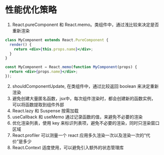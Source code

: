 # 性能优化策略
1. React.pureComponent 和 React.memo。类组件中，通过浅比较来决定是否重新渲染
```jsx
class MyComponent extends React.PureComponent {
  render() {
    return <div>{this.props.name}</div>;
  }
}
```
```jsx
const MyComponent = React.memo(function MyComponent(props) {
  return <div>{props.name}</div>;
});
```
2. shouldComponentUpdate, 在类组件中，通过比较返回 boolean 来决定重新渲染
3. 避免创建大量匿名函数，jsx中，每次组件渲染时，都会创建新的函数实例，可以将函数提取到组件外部
4. React.lazy 和 Suspense 按需加载
5. useCallback 和 useMemo 通过记录函数的值，来避免不必要的渲染
6. 优化渲染列表，使用 key 来标识列表项，避免不必要的渲染，同时只渲染窗口区域
7. React.profiler 可以测量一个 react 应用多久渲染一次以及渲染一次的“代价”是多少
8. React.Context 适度使用，可以避免引入额外的状态管理库
